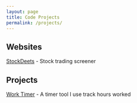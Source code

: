 ```yaml
---
layout: page
title: Code Projects
permalink: /projects/
---
```


## Websites

[StockDeets](http://stockdeets.com) - Stock trading screener

## Projects

[Work Timer](work-timer/index.html) - A timer tool I use track hours worked
